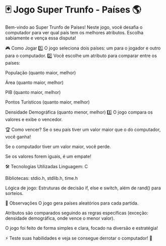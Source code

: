 # 🃏 Jogo Super Trunfo - Países 🌎

Bem-vindo ao Super Trunfo de Países! Neste jogo, você desafia o computador para ver qual país tem os melhores atributos. Escolha sabiamente e vença essa disputa!

🎮 Como Jogar
1️⃣ O jogo seleciona dois países: um para o jogador e outro para o computador.
2️⃣ Você escolhe um atributo para comparar entre os países:

População (quanto maior, melhor)

Área (quanto maior, melhor)

PIB (quanto maior, melhor)

Pontos Turísticos (quanto maior, melhor)

Densidade Demográfica (quanto menor, melhor)
3️⃣ O jogo compara os valores e exibe o vencedor.

🏆 Como vencer?
Se o seu país tiver um valor maior que o do computador, você ganha!

Se o computador tiver um valor maior, você perde.

Se os valores forem iguais, é um empate!

🛠️ Tecnologias Utilizadas
Linguagem: C

Bibliotecas: stdio.h, stdlib.h, time.h

Lógica de jogo: Estruturas de decisão if, else e switch, além de rand() para sorteios.

📌 Observações
O jogo gera países aleatórios para cada partida.

Atributos são comparados seguindo as regras específicas (exceção: densidade demográfica, onde vence o menor valor).

O jogo foi feito de forma simples e clara, focado na diversão e estratégia!

⚡ Teste suas habilidades e veja se consegue derrotar o computador! 🚀
